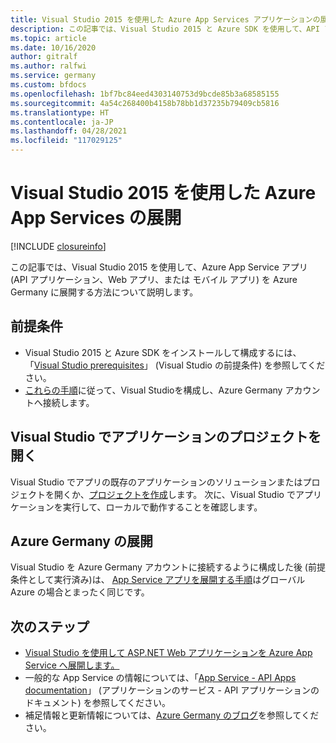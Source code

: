 ```yaml
---
title: Visual Studio 2015 を使用した Azure App Services アプリケーションの展開 | Microsoft Docs
description: この記事では、Visual Studio 2015 と Azure SDK を使用して、API アプリケーション、Web アプリ、または モバイル アプリを Azure Germany に展開する方法について説明します。
ms.topic: article
ms.date: 10/16/2020
author: gitralf
ms.author: ralfwi
ms.service: germany
ms.custom: bfdocs
ms.openlocfilehash: 1bf7bc84eed4303140753d9bcde85b3a68585155
ms.sourcegitcommit: 4a54c268400b4158b78bb1d37235b79409cb5816
ms.translationtype: HT
ms.contentlocale: ja-JP
ms.lasthandoff: 04/28/2021
ms.locfileid: "117029125"
---
```

# <a name="deploy-an-azure-app-service-app-by-using-visual-studio-2015"></a>Visual Studio 2015 を使用した Azure App Services の展開

[!INCLUDE [closureinfo](../../includes/germany-closure-info.md)]

この記事では、Visual Studio 2015 を使用して、Azure App Service アプリ (API アプリケーション、Web アプリ、または モバイル アプリ) を Azure Germany に展開する方法について説明します。

## <a name="prerequisites"></a>前提条件
* Visual Studio 2015 と Azure SDK をインストールして構成するには、「[Visual Studio prerequisites](../app-service/quickstart-dotnetcore.md#prerequisites)」 (Visual Studio の前提条件) を参照してください。
* [これらの手順](./germany-get-started-connect-with-vs.md)に従って、Visual Studioを構成し、Azure Germany アカウントへ接続します。 

## <a name="open-an-app-project-in-visual-studio"></a>Visual Studio でアプリケーションのプロジェクトを開く
Visual Studio でアプリの既存のアプリケーションのソリューションまたはプロジェクトを開くか、[プロジェクトを作成](../app-service/quickstart-dotnetcore.md?tabs=netframework48#create-an-aspnet-web-app)します。 次に、Visual Studio でアプリケーションを実行して、ローカルで動作することを確認します。

## <a name="deploy-to-azure-germany"></a>Azure Germany の展開
Visual Studio を Azure Germany アカウントに接続するように構成した後 (前提条件として実行済み)は、 [App Service アプリを展開する手順](../app-service/quickstart-dotnetcore.md)はグローバル Azure の場合とまったく同じです。

## <a name="next-steps"></a>次のステップ
* [Visual Studio を使用して ASP.NET Web アプリケーションを Azure App Service へ展開します。](../app-service/quickstart-dotnetcore.md)
* 一般的な App Service の情報については、「[App Service - API Apps documentation](../app-service/index.yml)」 (アプリケーションのサービス - API アプリケーションのドキュメント) を参照してください。
* 補足情報と更新情報については、[Azure Germany のブログ](/archive/blogs/azuregermany/)を参照してください。